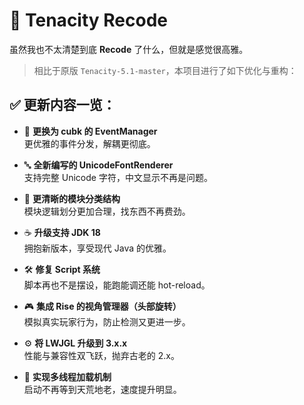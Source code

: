 # 🎯 Tenacity Recode

虽然我也不太清楚到底 **Recode** 了什么，但就是感觉很高雅。

> 相比于原版 `Tenacity-5.1-master`，本项目进行了如下优化与重构：

## ✅ 更新内容一览：

- 🔁 **更换为 cubk 的 EventManager**  
  更优雅的事件分发，解耦更彻底。

- 🔤 **全新编写的 UnicodeFontRenderer**  
  支持完整 Unicode 字符，中文显示不再是问题。

- 🧩 **更清晰的模块分类结构**  
  模块逻辑划分更加合理，找东西不再费劲。

- ☕ **升级支持 JDK 18**  
  拥抱新版本，享受现代 Java 的优雅。

- 🛠️ **修复 Script 系统**  
  脚本再也不是摆设，能跑能调还能 hot-reload。

- 🎮 **集成 Rise 的视角管理器（头部旋转）**  
  模拟真实玩家行为，防止检测又更进一步。

- ⚙️ **将 LWJGL 升级到 3.x.x**  
  性能与兼容性双飞跃，抛弃古老的 2.x。

- 🚀 **实现多线程加载机制**  
  启动不再等到天荒地老，速度提升明显。
